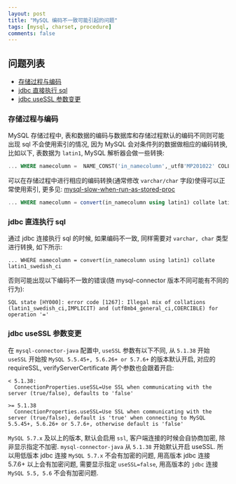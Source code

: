 ```yaml
---
layout: post
title: "MySQL 编码不一致可能引起的问题"
tags: [mysql, charset, procedure]
comments: false
---
```


## 问题列表

* [存储过程与编码](#存储过程与编码)
* [jdbc 直接执行 sql](#jdbc-直连执行-sql)
* [jdbc useSSL 参数变更](#jdbc-useSSL-参数变更)

### 存储过程与编码

MySQL 存储过程中, 表和数据的编码与数据库和存储过程默认的编码不同则可能出现 sql 不会使用索引的情况, 因为 MySQL 会对条件列的数据做相应的编码转换, 比如以下, 表数据为 `latin1`, MySQL 解析器会做一些转换:
```sql
... WHERE namecolumn =  NAME_CONST('in_namecolumn',_utf8'MP201022' COLLATE 'utf8_general_ci')
```

可以在存储过程中进行相应的编码转换(通常修改 `varchar/char` 字段)使得可以正常使用索引, 更多见: [mysql-slow-when-run-as-stored-proc](https://stackoverflow.com/questions/7873965/mysql-queries-are-fast-when-run-directly-but-really-slow-when-run-as-stored-proc/21687188#21687188)
```sql
... WHERE namecolumn = convert(in_namecolumn using latin1) collate latin1_swedish_ci
```

### jdbc 直连执行 sql

通过 jdbc 连接执行 sql 的时候, 如果编码不一致, 同样需要对 `varchar, char` 类型进行转换, 如下所示:
```
... WHERE namecolumn = convert(in_namecolumn using latin1) collate latin1_swedish_ci
```
否则可能出现以下编码不一致的错误(随 mysql-connector 版本不同可能有不同的行为):
```
SQL state [HY000]: error code [1267]: Illegal mix of collations (latin1_swedish_ci,IMPLICIT) and (utf8mb4_general_ci,COERCIBLE) for operation '='
```

### jdbc useSSL 参数变更

在 `mysql-connector-java` 配置中, `useSSL` 参数有以下不同, 从 `5.1.38` 开始 `useSSL` 开始按 `MySQL 5.5.45+, 5.6.26+ or 5.7.6+` 的版本默认开启, 对应的 requireSSL, verifyServerCertificate 两个参数也会跟着开启:

```
< 5.1.38:
  ConnectionProperties.useSSL=Use SSL when communicating with the server (true/false), defaults to 'false'

>= 5.1.38
  ConnectionProperties.useSSL=Use SSL when communicating with the server (true/false), default is 'true' when connecting to MySQL 5.5.45+, 5.6.26+ or 5.7.6+, otherwise default is 'false'
```

`MySQL 5.7.x` 及以上的版本, 默认会启用 `ssl`, 客户端连接的时候会自协商加密, 除非显示指定不加密. `mysql-connector-java` 从 `5.1.38` 开始默认开启 useSSL. 所以用低版本 jdbc 连接 `MySQL 5.7.x` 不会有加密的问题, 用高版本 jdbc 连接 5.7.6+ 以上会有加密问题, 需要显示指定 `useSSL=false`, 用高版本的 `jdbc` 连接 `MySQL 5.5, 5.6` 不会有加密问题.

